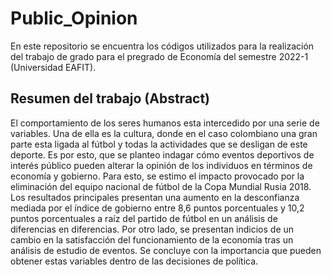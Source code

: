 # Public_Opinion
En este repositorio se encuentra los códigos utilizados para la realización del trabajo de grado para el pregrado de Economía del semestre 2022-1 (Universidad EAFIT). 


## Resumen del trabajo (Abstract) 
El comportamiento de los seres humanos esta intercedido por una serie de variables. Una de ella es la cultura, donde en el caso colombiano una gran parte esta ligada al fútbol y todas la actividades que se desligan de este deporte. Es por esto, que se planteo indagar cómo eventos deportivos de interés público pueden alterar la opinión de los individuos en términos de economía y gobierno. Para esto, se estimo el impacto provocado por la eliminación del equipo nacional de fútbol de la Copa Mundial Rusia 2018. Los resultados principales presentan una aumento en la desconfianza mediada por el índice de gobierno entre 8,6 puntos porcentuales y 10,2 puntos porcentuales a raíz del partido de fútbol en un análisis de diferencias en diferencias. Por otro lado, se presentan indicios de un cambio en la satisfacción del funcionamiento de la economía tras un análisis de estudio de eventos. Se concluye con la importancia que pueden obtener estas variables dentro de las decisiones de política.
